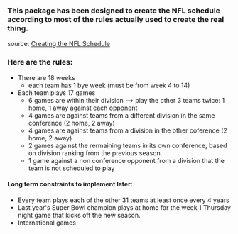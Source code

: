### This package has been designed to create the NFL schedule according to most of the rules actually used to create the real thing. 

source: [Creating the NFL Schedule](https://operations.nfl.com/gameday/nfl-schedule/creating-the-nfl-schedule/)

### Here are the rules:
- There are 18 weeks
    - each team has 1 bye week (must be from week 4 to 14)
- Each team plays 17 games
    - 6 games are within their division --> play the other 3 teams twice: 1 home, 1 away against each opponent
    - 4 games are against teams from a different division in the same conference (2 home, 2 away)
    - 4 games are against teams from a division in the other coference (2 home, 2 away)
    - 2 games against the rermaining teams in its own conference, based on division ranking from the previous season. 
    - 1 game against a non conference opponent from a division that the team is not scheduled to play


#### Long term constraints to implement later:
- Every team plays each of the other 31 teams at least once every 4 years
- Last year's Super Bowl champion plays at home for the week 1 Thursday night game that kicks off the new season.
- International games







